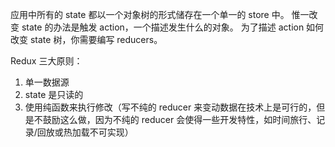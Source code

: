 应用中所有的 state 都以一个对象树的形式储存在一个单一的 store 中。 惟一改变 state 的办法是触发 action，一个描述发生什么的对象。 为了描述 action 如何改变 state 树，你需要编写 reducers。

Redux 三大原则：

1. 单一数据源
2. state 是只读的
3. 使用纯函数来执行修改（写不纯的 reducer 来变动数据在技术上是可行的，但是不鼓励这么做，因为不纯的 reducer 会使得一些开发特性，如时间旅行、记录/回放或热加载不可实现）